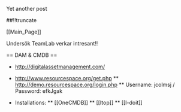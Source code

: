 Yet another post

[meta:author]: <> (Jonas Colmsjo)
[meta:title]: <> (Cmdb.md)
[meta:date]: <> (2012-01-01)
[meta:nested:key]: <> (Metadata value)

##!!truncate


[[Main_Page]]


Undersök TeamLab  verkar intresant!!

== DAM & CMDB ==

* http://digitalassetmanagement.com/

* http://www.resourcespace.org/get.php
** http://demo.resourcespace.org/login.php
** Username: jcolmsj / Password: efkJgak

* Installations:
** [[OneCMDB]]
** [[Itop]]
** [[I-doit]]
